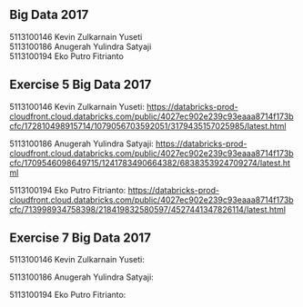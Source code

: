 ## Big Data 2017

5113100146  Kevin Zulkarnain Yuseti <br>
5113100186  Anugerah Yulindra Satyaji <br>
5113100194  Eko Putro Fitrianto <br>

## Exercise 5 Big Data 2017

5113100146  Kevin Zulkarnain Yuseti:  https://databricks-prod-cloudfront.cloud.databricks.com/public/4027ec902e239c93eaaa8714f173bcfc/172810498915714/1079056703592051/3179435157025985/latest.html<br>

5113100186  Anugerah Yulindra Satyaji: https://databricks-prod-cloudfront.cloud.databricks.com/public/4027ec902e239c93eaaa8714f173bcfc/1709546098649715/1241783490664382/6838353924709274/latest.html<br>

5113100194  Eko Putro Fitrianto: https://databricks-prod-cloudfront.cloud.databricks.com/public/4027ec902e239c93eaaa8714f173bcfc/713998934758398/218419832580597/4527441347826114/latest.html<br>

## Exercise 7 Big Data 2017

5113100146  Kevin Zulkarnain Yuseti:  <br>

5113100186  Anugerah Yulindra Satyaji: <br>

5113100194  Eko Putro Fitrianto: <br>
